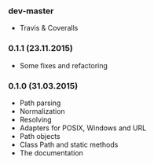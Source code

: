 ### dev-master

* Travis & Coveralls

### 0.1.1 (23.11.2015)

* Some fixes and refactoring

### 0.1.0 (31.03.2015)

* Path parsing
* Normalization
* Resolving
* Adapters for POSIX, Windows and URL
* Path objects
* Class Path and static methods
* The documentation

